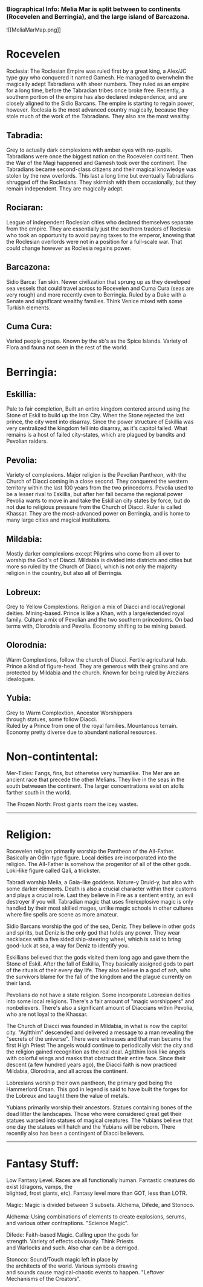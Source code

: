 ### Biographical Info: Melia Mar is split between to continents (Rocevelen and Berringia), and the large island of Barcazona.

![[MeliaMarMap.png]]

# Rocevelen
Roclesia: The Roclesian Empire was ruled first by a
	great king, a Alex/JC type guy who conquered it named
	Gamesh. He managed to overwhelm the magically adept
	Tabradians with sheer numbers. They ruled as an empire
	for a long time, before the Tabradian tribes once
	broke free. Recently, a southern portion of the empire
	has also declared independence, and are closely
	aligned to the Sidio Barcans. The empire is starting
	to regain power, however. Roclesia is the most
	advanced country magically, because they stole much
	of the work of the Tabradians. They also are the most
	wealthy.

## Tabradia: 
Grey to actually dark complexions
	with amber eyes with no-pupils. Tabradians
	were once the biggest nation on the Rocevelen
	continent. Then the War of the Magi happened and 
	Gamesh took over the continent. The Tabradians became
	second-class citizens and their magical knowledge
	was stolen by the new overlords. This last a long time
	but eventually Tabradians shrugged off the Roclesians.
	They skirmish with them occasionally, but they 
	remain independent. They are magically adept. 

## Rociaran: 
League of independent Roclesian cities who
	declared themselves separate from the empire. They are
	essentially just the southern traders of Roclesia who 
	took an opportunity to avoid paying taxes to the
	emperor, knowing that the Roclesian overlords were not
	in a position for a full-scale war. That could change
	however as Roclesia regains power.

## Barcazona:
Sidio Barca: Tan skin. Newer civilization that sprung 
	up as they developed sea vessels that could 
	travel across to Rocevelen and Cuma Cura (seas are very
	rough) and more recently even to Berringia. Ruled by
	a Duke with a Senate and significant wealthy families.
	Think Venice mixed with some Turkish elements. 
	
## Cuma Cura: 
Varied people groups. Known by the sb's as
	the Spice Islands. Variety of Flora and fauna not
	seen in the rest of the world. 

# Berringia:

## Eskillia: 
Pale to fair completion, Built an entire
	kingdom centered around using the Stone of Eskil
	to build up the Iron City. When the Stone rejected
	the last prince, the city went into disarray. Since
	the power structure of Eskillia was very centralized
	the kingdom fell into disarray, as it's capitol
	failed. What remains is a host of failed city-states,
	which are plagued by bandits and Pevolian raiders.  

## Pevolia: 
Variety of complexions. Major religion is
	the Pevolian Pantheon, with the Church of Diacci 
	coming in a close second. They conquered the western
	territory within the last 100 years from the two
	princedoms. Pevolia used to be a lesser rival to 
	Eskillia, but after her fall became the regional power
	Pevolia wants to move in and take the Eskillian city
	states by force, but do not due to religious pressure
	from the Church of Diacci. Ruler is called Khassar. 
	They are the most-advanced power on Berringia, and 
	is home to many large cities and magical institutions. 

## Mildabia: 
Mostly darker complexions except Pilgrims
	who come from all over to worship the God's of
	Diacci. Mildabia is divided into districts and cities
	but more so ruled by the Church of Diacci, which
	is not only the majority religion in the country, but
	also all of Berringia. 

## Lobreux: 
Grey to Yellow Complextions. Religion a mix
	of Diacci and local/regional deities. Mining-based.
	Prince is like a Khan, with a large/extended royal
	family. Culture a mix of Pevolian and the two southern
	princedoms. On bad terms with, Olorodnia and Pevolia.
	Economy shifting to be mining based.

## Olorodnia: 
Warm Complextions, follow the church of
	Diacci. Fertile agricultural hub. Prince a kind of
	figure-head. They are generous with their grains
	and are protected by Mildabia and the church. Known
	for being ruled by Arezians idealogues.

## Yubia: 
Grey to Warm Complextion, Ancestor Worshippers 	
	through statues, some follow Diacci. 	
	Ruled by a Prince from one of
	the royal families. Mountanous terrain.
	Economy pretty diverse due to abundant national
	resources.

# Non-contintental:
Mer-Tides: Fangs, fins, but otherwise very humanlike. The Mer
	are an ancient race that precede the other Melians. They
	live in the seas in the south betweeen the continent.
	The larger concentrations exist on atolls farther south in 
	the world.
	
The Frozen North:
	Frost giants roam the icey wastes.

--------------------------------------------------------------
# Religion: 

Rocevelen religion primarily worship the Pantheon
of the All-Father. Basically an Odin-type figure. Local
deities are incorporated into the religion. The All-Father is
somehow the progenitor of all of the other gods. Loki-like
figure called Qali, a trickster.

Tabradi worship Melia, a Gaia-like goddess. Nature-y Druid-y,
but also with some darker elements. Death is also a crucial
character within their customs and plays a crucial role. Last
they believe in Fire as a sentient entity, an evil destroyer
if you will. Tabradian magic that uses fire/explosive magic
is only handled by their most skilled mages, unlike magic 
schools in other cultures where fire spells are scene as 
more amateur. 

Sidio Barcans worship the god of the sea, Deniz. They believe
in other gods and spirits, but Deniz is the only god that
holds any power. They wear necklaces with a five sided
ship-steering wheel, which is said to bring good-luck at sea,
a way for Deniz to identify you.

Eskillians believed that the gods visited them long ago and
gave them the Stone of Eskil. After the fall of Eskillia,
They basically assigned gods to part of the rituals of their
every day life. They also believe in a god of ash, who the
survivors blame for the fall of the kingdom and the plague
currently on their land.

Pevolians do not have a state religion. Some incorporate
Lobrexian deities into some local religions. There's a fair
amount of "magic worshippers" and nonbelievers. There's also
a significant amount of Diaccians within Pevolia, who are
not loyal to the Khassar. 

The Church of Diacci was founded in Mildabia, in what is now
the capitol city. "Agltthim" descended and delivered a message
to a man revealing the "secrets of the universe". There were
witnesses and that man became the first High Priest 
The angels would continue to periodically visit the city and 
the religion gained recognition as the real deal. Agltthim
look like angels with colorful wings and masks that obstruct
their entire face. Since their descent (a few hundred years
ago), the Diacci faith is now practiced Mildabia, Olorodnia,
and all across the continent. 

Lobrexians worship their own pantheon, the primary god
being the Hammerlord Orsan. This god in legend is said to
have built the forges for the Lobreux and taught them the
value of metals.

Yubians primarily  worship their ancestors. Statues containing 
bones of the dead litter the landscapes. Those
 who were considered great get their statues warped into
statues of magical creatures. The Yubians believe that one
day the statues will hatch and the Yubians will be reborn.
There recently also has been a contingent of Diacci believers.

--------------------------------------------------------------
# Fantasy Stuff:

Low Fantasy Level. Races are all functionally human. 
	Fantastic creatures do exist (dragons, vamps, the 	
	blighted, frost giants, etc). 
	Fantasy level more than GOT, less than LOTR.
	

Magic: Magic is divided between 3 subsets. Alchema, Difede, and Stonoco.

Alchema: Using combinations of elements to create 
	explosions, serums, and various other contraptions.
	"Science Magic".

Difede: Faith-based Magic. Calling upon the gods for 	
	strength. Variety of effects obviously. Think Priests 	
	and Warlocks and such. Also char can be a demigod.

Stonoco: Sound/Touch magic left in place by 	
	the architects of the world. Various symbols drawing 	
	and sounds cause magical-chaotic events to happen.
	"Leftover Mechanisms of the Creators".